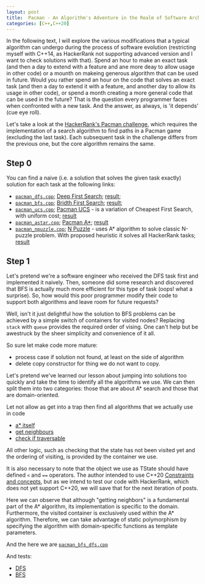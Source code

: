 ```yaml
---
layout: post
title:  Pacman - An Algorithm's Adventure in the Realm of Software Architecture
categories: [C++,C++20]
---
```


In the following text, I will explore the various modifications that a typical algorithm can undergo during the process of software evolution (restricting myself with C++14, as HackerRank not supporting advanced version and I want to check solutions with that).
Spend an hour to make an exact task (and then a day to extend with a feature and ane more deay to allow usage in other code) or a mounth on makeing generous algorithm that can be used in future. 
Would you rather spend an hour on the code that solves an exact task (and then a day to extend it with a feature, and another day to allow its usage in other code), or spend a month creating a more general code that can be used in the future?
That is the question every programmer faces when confronted with a new task. And the answer, as always, is 'it depends' (cue eye roll).

Let's take a look at the [HackerRank's Pacman challenge](https://www.hackerrank.com/domains/ai?filters%5Bsubdomains%5D%5B%5D=astar-search), which requires the implementation of a search algorithm to find paths in a Pacman game (excluding the last task).
Each subsequent task in the challenge differs from the previous one, but the core algorithm remains the same.

## Step 0
You can find a naive (i.e. a solution that solves the given task exactly) solution for each task at the following links:
- [`pacman_dfs.cpp`](https://github.com/friackazoid/HackerRank_Pacman/blob/main/step_0_naive_solution/pacman_dfs.cpp); [Deep First Search](https://www.hackerrank.com/challenges/pacman-bfs?isFullScreen=true&hr_b=1); [result](https://www.hackerrank.com/showgame/9101149); 
- [`pacman_bfs.cpp`](https://github.com/friackazoid/HackerRank_Pacman/blob/main/step_0_naive_solution/pacman_bfs.cpp); [Bridth First Search](https://www.hackerrank.com/challenges/pacman-bfs?isFullScreen=true&hr_b=1); [result](https://www.hackerrank.com/showgame/9101863); 
- [`pacman_ucs.cpp`](https://github.com/friackazoid/HackerRank_Pacman/blob/main/step_0_naive_solution/pacman_ucs.cpp); [Pacman UCS](https://www.hackerrank.com/challenges/pacman-ucs?isFullScreen=true&hr_b=1) - is a variation of Cheapest First Search, with uniform cost; [result](https://www.hackerrank.com/showgame/9101874)
- [`pacman_astar.cpp`](https://github.com/friackazoid/HackerRank_Pacman/blob/main/step_0_naive_solution/pacman_astar.cpp); [Pacman A*](https://www.hackerrank.com/challenges/pacman-astar?isFullScreen=true&hr_b=1); [result](https://www.hackerrank.com/showgame/9102390)
- [`pacman_npuzzle.cpp`](https://github.com/friackazoid/HackerRank_Pacman/blob/main/step_0_naive_solution/pacman_npuzzle.cpp); [N Puzzle](https://www.hackerrank.com/challenges/n-puzzle?isFullScreen=true&hr_b=1) - uses A* algorithm to solve classic N-puzzle problem. With proposed heuristic it solves all HackerRank tasks; [result](https://www.hackerrank.com/showgame/9109107)

## Step 1
Let's pretend we're a software engineer who received the DFS task first and implemented it naively.
Then, someone did some research and discovered that BFS is actually much more efficient for this type of task (oops! what a surprise).
So, how would this poor programmer modify their code to support both algorithms and leave room for future requests?

Well, isn't it just delightful how the solution to BFS problems can be achieved by a simple switch of containers for visited nodes?
Replacing `stack` with `queue` provides the required order of vising.
One can't help but be awestruck by the sheer simplicity and convenience of it all.

So sure let make code more mature:
- process case if solution not found, at least on the side of algorithm
- delete copy constructor for thing we do not want to copy.

Let's pretend we've learned our lesson about jumping into solutions too quickly and take the time to identify all the algorithms we use.
We can then split them into two categories: those that are about A* search and those that are domain-oriented.

Let not allow as get into a trap then find all algorithms that we actually use in code 
- [a* itself](https://github.com/friackazoid/HackerRank_Pacman/blob/dfs-bfs-1-step/step_0_naive_solution/pacman_bfs.cpp#L54)
- [get neighbours](https://github.com/friackazoid/HackerRank_Pacman/blob/dfs-bfs-1-step/step_0_naive_solution/pacman_bfs.cpp#L38)
- [check if traversable](https://github.com/friackazoid/HackerRank_Pacman/blob/dfs-bfs-1-step/step_0_naive_solution/pacman_bfs.cpp#L26)

All other logic, such as checking that the state has not been visited yet and the ordering of visiting, is provided by the container we use. 

It is also necessary to note that the object we use as TState should have defined `<` and `==` operators.
The author intended to use C++20 [Constraints and concepts](https://en.cppreference.com/w/cpp/language/constraints), but as we intend to test our code with HackerRank, which does not yet support C++20, we will save that for the next iteration of posts.

Here we can observe that although "getting neighbors" is a fundamental part of the A* algorithm, its implementation is specific to the domain.
Furthermore, the visited container is exclusively used within the A* algorithm.
Therefore, we can take advantage of static polymorphism by specifying the algorithm with domain-specific functions as template parameters.

And the here we are [`pacman_bfs_dfs.cpp`](https://github.com/friackazoid/HackerRank_Pacman/blob/dfs-bfs-1-step/step_1_dfs_bfs_solution/pacman_bfs_dfs.cpp)

And tests:
- [DFS](https://www.hackerrank.com/showgame/9119550)
- [BFS](https://www.hackerrank.com/showgame/9119552)
